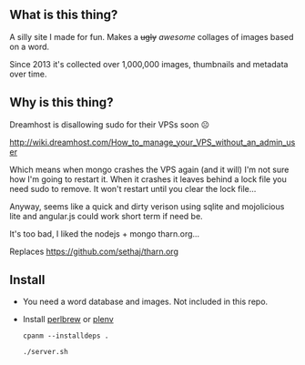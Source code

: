 What is this thing?
-------------------

A silly site I made for fun. Makes a ~~ugly~~  _awesome_ collages of images based on a word.

Since 2013 it's collected over 1,000,000 images, thumbnails and metadata over time.


Why is this thing?
------------------

Dreamhost is disallowing sudo for their VPSs soon ☹

http://wiki.dreamhost.com/How_to_manage_your_VPS_without_an_admin_user

Which means when mongo crashes the VPS again (and it will) I'm not sure how I'm going to restart it. When it crashes it leaves behind a lock file you need sudo to remove. It won't restart until you clear the lock file...

Anyway, seems like a quick and dirty verison using sqlite and mojolicious lite and angular.js could work short term if need be.

It's too bad, I liked the nodejs + mongo tharn.org...

Replaces https://github.com/sethaj/tharn.org

Install
-------

* You need a word database and images. Not included in this repo.
* Install [perlbrew](http://perlbrew.pl/) or [plenv](https://github.com/tokuhirom/plenv)

    `cpanm --installdeps .`

    `./server.sh`
